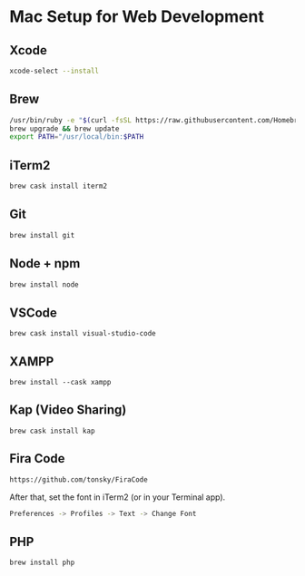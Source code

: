 # Mac Setup for Web Development

## Xcode
```bash
xcode-select --install
```

## Brew

```bash
/usr/bin/ruby -e "$(curl -fsSL https://raw.githubusercontent.com/Homebrew/install/master/install)"
brew upgrade && brew update
export PATH="/usr/local/bin:$PATH
```

## iTerm2
```bash
brew cask install iterm2
```

## Git

```bash
brew install git
```

## Node + npm

```bash
brew install node
```

## VSCode

```
brew cask install visual-studio-code
```

## XAMPP

```
brew install --cask xampp
```

## Kap (Video Sharing)

```
brew cask install kap
```

## Fira Code

```bash
https://github.com/tonsky/FiraCode
```

After that, set the font in iTerm2 (or in your Terminal app).

```bash
Preferences -> Profiles -> Text -> Change Font
```

## PHP

```bash
brew install php
```
